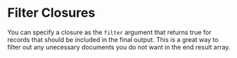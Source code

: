 # Filter Closures

You can specify a closure as the `filter` argument that returns true for records that should be included in the final output. This is a great way to filter out any unecessary documents you do not want in the end result array.

